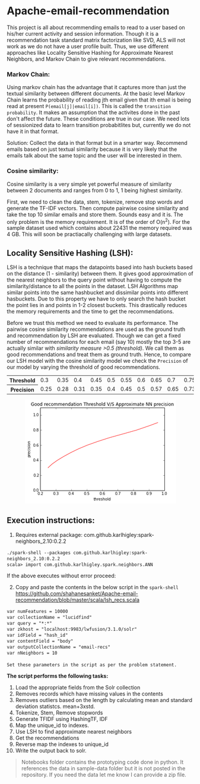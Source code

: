 # Apache-email-recommendation
This project is all about recommending emails to read to a user based on his/her current activity and session information. Though it is a recommendation task standard matrix factorization like SVD, ALS will not work as we do not have a user profile built. Thus, we use different approaches like Locality Sensitive Hashing for Approximate Nearest Neighbors, and Markov Chain to give relevant recommendations.

### Markov Chain:
Using markov chain has the advantage that it captures more than just the textual similarity between different documents. At the basic level Markov Chain learns the probability of reading jth email given that ith email is being read at present `P(email[j]|email[i])`. This is called the `transition probability`. It makes an assumption that the activites done in the past don't affect the future. These conditions are true in our case. We need lots of sessionized data to learn transition probabitlites but, currently we do not have it in that format.

Solution: Collect the data in that format but in a smarter way. Recommend emails based on just textual similarity because it is very likely that the emails talk about the same topic and the user will be interested in them.

### Cosine similarity:
Cosine similarity is a very simple yet powerful measure of similarity between 2 documents and ranges from 0 to 1, 1 being highest similarity.
  <p>First, we need to clean the data, stem, tokenize, remove stop words and generate the TF-IDF vectors. Then compute pairwise cosine similarity and take the top 10 similar emails and store them.
   Sounds easy and it is. The only problem is the memory requirement. It is of the order of O(n<sup>2</sup>). For the sample dataset used which contains about 22431 the memory required was 4 GB. This will soon be practiacally challenging with large datasets.</p>
   
## Locality Sensitive Hashing (LSH):
LSH is a technique that maps the datapoints based into hash buckets based on the distance (1 - similarity) between them. It gives good approximation of the nearest neighbors to the query point without having to compute the similarity/distance to all the points in the dataset. LSH Algorithms map similar points into the same hashbucket and dissimilar points into different hasbuckets. Due to this property we have to only search the hash bucket the point lies in and points in 1-2 closest buckets. This drastically reduces the memory requirements and the time to get the recommendations.

Before we trust this method we need to evaluate its performance. The pairwise cosine similarity recommendations are used as the ground truth and recommendation by LSH are evaluated. Though we can get a fixed number of recommendations for each email (say 10) mostly the top 3-5 are actually similar with *similarity measure >0.5 (threshold)*. We call them as good recommendations and treat them as ground truth. Hence, to compare our LSH model with the cosine similarity model we check the `Precision` of our model by varying the threshold of good recommendations.

<table>
<tr>
<th>Threshold</th>
<td>0.3
<td>0.35
<td>0.4
<td>0.45
<td>0.5
<td>0.55
<td>0.6
<td>0.65
<td>0.7
<td>0.75
<td>0.8
<td>0.86
<td>0.9
</tr>
<tr>
<th>Precision
<td>0.25
<td>0.28
<td>0.31
<td>0.35
<td>0.4
<td>0.45
<td>0.5
<td>0.57
<td>0.65
<td>0.73
<td>0.82
<td>0.91
<td>0.96
</tr>
</table>

<p align="center">
  <img src="documents/precision_threshold.png"/>
</p>

## Execution instructions:
1. Requires external package: com.github.karlhigley:spark-neighbors_2.10:0.2.2
```
./spark-shell --packages com.github.karlhigley:spark-neighbors_2.10:0.2.2
scala> import com.github.karlhigley.spark.neighbors.ANN
```
If the above executes without error proceed:

2. Copy and paste the contents in the below script in the `spark-shell`
https://github.com/shahanesanket/Apache-email-recommendation/blob/master/scala/lsh_recs.scala
```
var numFeatures = 10000
var collectionName = "lucidfind"
var query = "*:*"
var zkhost = "localhost:9983/lwfusion/3.1.0/solr"
var idField = "hash_id"
var contentField = "body"
var outputCollectionName = "email-recs"
var nNeighbors = 10

Set these parameters in the script as per the problem statement.
```

**The script performs the following tasks:**

1. Load the appropriate fields from the Solr collection
2. Removes records which have missing values in the contents
3. Removes outliers based on the length by calculating mean and standard deviation statistcs. mean+3xstd.
4. Tokenize, Stem, Remove stopwords
5. Generate TFIDF using HashingTF, IDF
6. Map the unique_id to indexes.
7. Use LSH to find approximate nearest neighbors
8. Get the recommendations
9. Reverse map the indexes to unique_id
10. Write the output back to solr.

>Notebooks folder contains the prototyping code done in python. It references the data in sample-data folder but it is not posted in the repository. If you need the data let me know I can provide a zip file.

